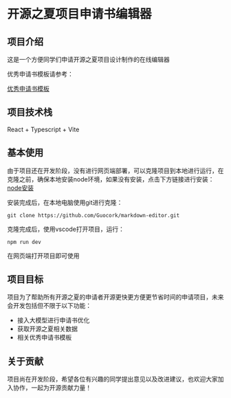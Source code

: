 # 开源之夏项目申请书编辑器
## 项目介绍
这是一个方便同学们申请开源之夏项目设计制作的在线编辑器

优秀申请书模板请参考：

[优秀申请书模板](https://github.com/starfish233e/ospp-templates)
## 项目技术栈
React + Typescript + Vite
## 基本使用
由于项目还在开发阶段，没有进行网页端部署，可以克隆项目到本地进行运行，在克隆之前，确保本地安装node环境，如果没有安装，点击下方链接进行安装：
[node安装](https://nodejs.org/en)

安装完成后，在本地电脑使用git进行克隆：

`git clone https://github.com/Guocork/markdown-editor.git`

克隆完成后，使用vscode打开项目，运行：

`npm run dev`

在网页端打开项目即可使用

## 项目目标
项目为了帮助所有开源之夏的申请者开源更快更方便更节省时间的申请项目，未来会开发包括但不限于以下功能：
* 接入大模型进行申请书优化
* 获取开源之夏相关数据
* 相关优秀申请书模板  



## 关于贡献
项目尚在开发阶段，希望各位有兴趣的同学提出意见以及改进建议，也欢迎大家加入协作，一起为开源贡献力量！ 
